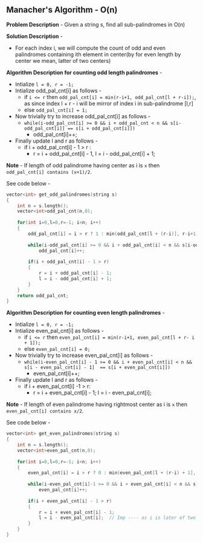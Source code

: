 ## Manacher's Algorithm - O(n)
**Problem Description** - Given a string s, find all sub-palindromes in O(n)

**Solution Description** - 
* For each index i, we will compute the count of odd and even palindromes containing ith element in center(by for even length by center we mean, latter of two centers)

**Algorithm Description for counting odd length palindromes** - 
* Intialize `l = 0, r = -1;`
* Intialize odd_pal_cnt[i] as follows - 
  * if `i <= r` then `odd_pal_cnt[i] = min(r-i+1, odd_pal_cnt[l + r-i]);`, as since index l + r - i will be mirror of index i in sub-palindrome [l,r]
  * else `odd_pal_cnt[i] = 1;`
* Now trivially try to increase odd_pal_cnt[i] as follows - 
  * `while(i-odd_pal_cnt[i] >= 0 && i + odd_pal_cnt < n && s[i-odd_pal_cnt[i]] == s[i + odd_pal_cnt[i]])`
    * odd_pal_cnt[i]++;
* Finally update l and r as follows - 
  * if i + odd_pal_cnt[i] - 1 > r :
    * r = i + odd_pal_cnt[i] - 1, l = i - odd_pal_cnt[i] + 1;

**Note** - If length of odd palindrome having center as i is `x` then `odd_pal_cnt[i] contains (x+1)/2`.

See code below - 
```c++
vector<int> get_odd_palindromes(string s)
{
    int n = s.length();
    vector<int>odd_pal_cnt(n,0);
    
    for(int i=0,l=0,r=-1; i<n; i++)
    {
        odd_pal_cnt[i] = i > r ? 1 : min(odd_pal_cnt[l + (r-i)], r-i+1);
        
        while(i-odd_pal_cnt[i] >= 0 && i + odd_pal_cnt[i] < n && s[i-odd_pal_cnt[i]] == s[i+odd_pal_cnt[i]])
            odd_pal_cnt[i]++;
            
        if(i + odd_pal_cnt[i] - 1 > r)
        {
            r = i + odd_pal_cnt[i] - 1;
            l = i - odd_pal_cnt[i] + 1;
        }
    }
    return odd_pal_cnt;
}
```

**Algorithm Description for counting even length palindromes** - 
* Intialize `l = 0, r = -1;`
* Intialize even_pal_cnt[i] as follows - 
  * if `i <= r` then `even_pal_cnt[i] = min(r-i+1, even_pal_cnt[l + r- i + 1]);`
  * else `even_pal_cnt[i] = 0;`
* Now trivially try to increase even_pal_cnt[i] as follows - 
  * `while(i-even_pal_cnt[i] - 1 >= 0 && i + even_pal_cnt[i] < n && s[i - even_pal_cnt[i] - 1]  == s[i + even_pal_cnt[i]])`
    * even_pal_cnt[i]++;
* Finally update l and r as follows - 
  * if i + even_pal_cnt[i] -1 > r:
    * r = i + even_pal_cnt[i] - 1; l = i - even_pal_cnt[i];

**Note** - If length of even palindrome having rightmost center as i is `x` then `even_pal_cnt[i] contains x/2`.

See code below - 
```c++
vector<int> get_even_palindromes(string s)
{
    int n = s.length();
    vector<int>even_pal_cnt(n,0);
    
    for(int i=0,l=0,r=-1; i<n; i++)
    {
        even_pal_cnt[i] = i > r ? 0 : min(even_pal_cnt[l + (r-i) + 1], r-i+1); // Imp ------Please note indexes
        
        while(i-even_pal_cnt[i]-1 >= 0 && i + even_pal_cnt[i] < n && s[i-even_pal_cnt[i]-1] == s[i+even_pal_cnt[i]])
            even_pal_cnt[i]++;
        
        if(i + even_pal_cnt[i] - 1 > r)
        {
            r = i + even_pal_cnt[i] - 1;
            l = i - even_pal_cnt[i];  // Imp ---- as i is later of two middle indexes in even length palindrome
        }
    }
}
```
